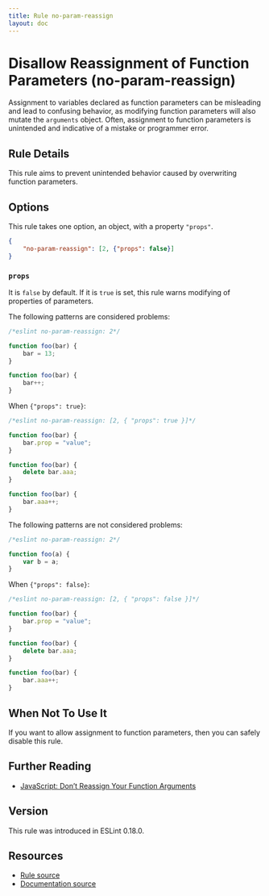 ```yaml
---
title: Rule no-param-reassign
layout: doc
---
```

<!-- Note: No pull requests accepted for this file. See README.md in the root directory for details. -->

# Disallow Reassignment of Function Parameters (no-param-reassign)

Assignment to variables declared as function parameters can be misleading and lead to confusing behavior, as modifying function parameters will also mutate the `arguments` object. Often, assignment to function parameters is unintended and indicative of a mistake or programmer error.

## Rule Details

This rule aims to prevent unintended behavior caused by overwriting function parameters.

## Options

This rule takes one option, an object, with a property `"props"`.

```json
{
    "no-param-reassign": [2, {"props": false}]
}
```

### `props`

It is `false` by default. If it is `true` is set, this rule warns modifying of properties of parameters.

The following patterns are considered problems:

```js
/*eslint no-param-reassign: 2*/

function foo(bar) {
    bar = 13;
}

function foo(bar) {
    bar++;
}
```

When `{"props": true}`:

```js
/*eslint no-param-reassign: [2, { "props": true }]*/

function foo(bar) {
    bar.prop = "value";
}

function foo(bar) {
    delete bar.aaa;
}

function foo(bar) {
    bar.aaa++;
}
```

The following patterns are not considered problems:

```js
/*eslint no-param-reassign: 2*/

function foo(a) {
    var b = a;
}
```

When `{"props": false}`:

```js
/*eslint no-param-reassign: [2, { "props": false }]*/

function foo(bar) {
    bar.prop = "value";
}

function foo(bar) {
    delete bar.aaa;
}

function foo(bar) {
    bar.aaa++;
}
```

## When Not To Use It

If you want to allow assignment to function parameters, then you can safely disable this rule.

## Further Reading

* [JavaScript: Don’t Reassign Your Function Arguments](http://spin.atomicobject.com/2011/04/10/javascript-don-t-reassign-your-function-arguments/)

## Version

This rule was introduced in ESLint 0.18.0.

## Resources

* [Rule source](https://github.com/eslint/eslint/tree/master/lib/rules/no-param-reassign.js)
* [Documentation source](https://github.com/eslint/eslint/tree/master/docs/rules/no-param-reassign.md)
